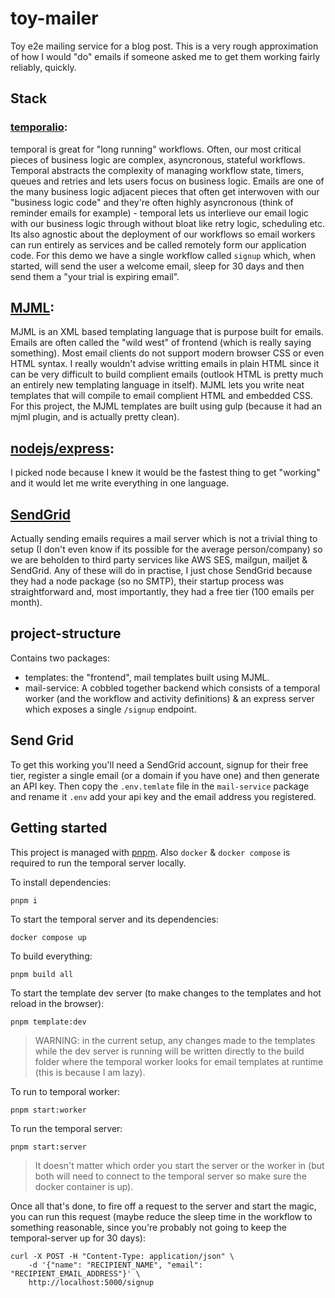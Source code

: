# toy-mailer

Toy e2e mailing service for a blog post. This is a very rough approximation of how I would "do" emails if someone asked me to get them working fairly reliably, quickly.

## Stack

### [temporalio](https://temporal.io/):

temporal is great for "long running" workflows. Often, our most critical pieces of business logic are complex, asyncronous, stateful workflows. Temporal abstracts the complexity of managing workflow state, timers, queues and retries and lets users focus on business logic.
Emails are one of the many business logic adjacent pieces that often get interwoven with our "business logic code" and they're often highly asyncronous (think of reminder emails for example) - temporal lets us interlieve our email logic with our business logic through without bloat like retry logic, scheduling etc. Its also agnostic about the deployment of our workflows so email workers can run entirely as services and be called remotely form our application code.
For this demo we have a single workflow called `signup` which, when started, will send the user a welcome email, sleep for 30 days and then send them a "your trial is expiring email".

## [MJML](https://mjml.io/):

MJML is an XML based templating language that is purpose built for emails. Emails are often called the "wild west" of frontend (which is really saying something). Most email clients do not support modern browser CSS or even HTML syntax. I really wouldn't advise writting emails in plain HTML since it can be very difficult to build complient emails (outlook HTML is pretty much an entirely new templating language in itself). MJML lets you write neat templates that will compile to email complient HTML and embedded CSS.
For this project, the MJML templates are built using gulp (because it had an mjml plugin, and is actually pretty clean).

## [nodejs/express](https://nodejs.org/en/):

I picked node because I knew it would be the fastest thing to get "working" and it would let me write everything in one language.

## [SendGrid](https://sendgrid.com/)

Actually sending emails requires a mail server which is not a trivial thing to setup (I don't even know if its possible for the average person/company) so we are beholden to third party services like AWS SES, mailgun, mailjet & SendGrid. Any of these will do in practise, I just chose SendGrid because they had a node package (so no SMTP), their startup process was straightforward and, most importantly, they had a free tier (100 emails per month).

## project-structure

Contains two packages:

- templates: the "frontend", mail templates built using MJML.
- mail-service: A cobbled together backend which consists of a temporal worker (and the workflow and activity definitions) & an express server which exposes a single `/signup` endpoint.

## Send Grid

To get this working you'll need a SendGrid account, signup for their free tier, register a single email (or a domain if you have one) and then generate an API key. Then copy the `.env.temlate` file in the `mail-service` package and rename it `.env` add your api key and the email address you registered.

## Getting started

This project is managed with [pnpm](https://pnpm.io/). Also `docker` & `docker compose` is required to run the temporal server locally.

To install dependencies:

```
pnpm i
```

To start the temporal server and its dependencies:

```
docker compose up
```

To build everything:

```
pnpm build all
```

To start the template dev server (to make changes to the templates and hot reload in the browser):

```
pnpm template:dev
```

> WARNING: in the current setup, any changes made to the templates while the dev server is running will be written directly to the build folder where the temporal worker looks for email templates at runtime (this is because I am lazy).

To run to temporal worker:

```
pnpm start:worker
```

To run the temporal server:

```
pnpm start:server
```

> It doesn't matter which order you start the server or the worker in (but both will need to connect to the temporal server so make sure the docker container is up).

Once all that's done, to fire off a request to the server and start the magic, you can run this request (maybe reduce the sleep time in the workflow to something reasonable, since you're probably not going to keep the temporal-server up for 30 days):

```
curl -X POST -H "Content-Type: application/json" \
    -d '{"name": "RECIPIENT_NAME", "email": "RECIPIENT_EMAIL_ADDRESS"}' \
    http://localhost:5000/signup
```
